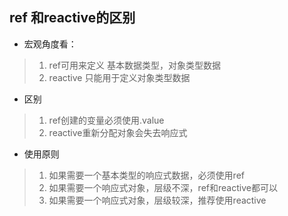 ## ref 和reactive的区别
- 宏观角度看：
> 1. ref可用来定义 基本数据类型，对象类型数据
> 2. reactive 只能用于定义对象类型数据

- 区别
> 1. ref创建的变量必须使用.value
> 2. reactive重新分配对象会失去响应式

- 使用原则
> 1. 如果需要一个基本类型的响应式数据，必须使用ref
> 2. 如果需要一个响应式对象，层级不深，ref和reactive都可以
> 3. 如果需要一个响应式对象，层级较深，推荐使用reactive